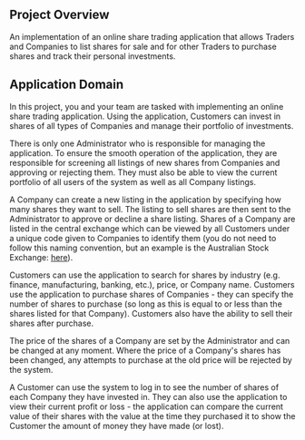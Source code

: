 ## Project Overview

An implementation of an online share trading application that allows Traders and Companies to list shares for sale and 
for other Traders to purchase shares and track their personal investments. 

## Application Domain

In this project, you and your team are tasked with implementing an online share trading application. Using the
application, Customers can invest in shares of all types of Companies and manage their portfolio of investments.

There is only one Administrator who is responsible for managing the application. To ensure the smooth operation of the 
application, they are responsible for screening all listings of new shares from Companies and approving or rejecting 
them.
They must also be able to view the current portfolio of all users of the system as well as all Company listings.

A Company can create a new listing in the application by specifying how many shares they want to sell. The listing 
to sell shares are then sent to the Administrator to approve or decline a share listing.
Shares of a Company are listed in the central exchange which can be viewed by all Customers under a unique code given 
to Companies to identify them (you do not need to follow this naming convention, but an example is the Australian Stock 
Exchange: [here](https://www.asx.com.au/asx/research/codeLookup.do?by=searchByName&returnToFormIndex=quicksearch&codeFormElement=ASXCodes&nameFormElement=undefined&nameToSearch=a)).

Customers can use the application to search for shares by industry (e.g. finance, manufacturing, banking, etc.), price,
or Company name.
Customers use the application to purchase shares of Companies - they can specify the number of shares to purchase (so
long as this is equal to or less than the shares listed for that Company).
Customers also have the ability to sell their shares after purchase.

The price of the shares of a Company are set by the Administrator and can be changed at any moment.
Where the price of a Company's shares has been changed, any attempts to purchase at the old price will be rejected by 
the system.

A Customer can use the system to log in to see the number of shares of each Company they have invested in.
They can also use the application to view their current profit or loss - the application can compare the current value
of their shares with the value at the time they purchased it to show the Customer the amount of money they have made 
(or lost).
